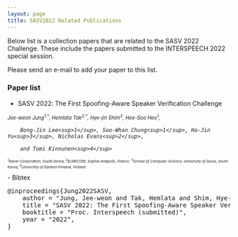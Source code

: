```yaml
---
layout: page
title: SASV2022 Related Publications
---
```


Below list is a collection papers that are related to the SASV 2022 Challenge.
These include the papers submitted to the INTERSPEECH 2022 special session.

Please send an e-mail to add your paper to this list.

### Paper list

- SASV 2022: The First Spoofing-Aware Speaker Verification Challenge
<p class="text-left" style="font-size:80%">
<em>
        Jee-weon Jung<sup>1,*</sup>, Hemlata Tak<sup>2,*</sup>, Hye-jin Shim<sup>3</sup>, Hee-Soo Heo<sup>1</sup>, 

        Bong-Jin Lee<sup>1</sup>, Soo-Whan Chung<sup>1</sup>, Ha-Jin Yu<sup>3</sup>, Nicholas Evans<sup>2</sup>, 

        and Tomi Kinnunen<sup>4</sup>
</em>
</p>
<p class="text-muted", style="font-size:70%">
<small>
<em>
<sup>1</sup>Naver Corporation, South Korea,
<sup>2</sup>EURECOM, Sophia Antipolis, France,
<sup>3</sup>School of Computer Science, University of Seoul, South Korea,
<sup>4</sup>University of Eastern Finland, Finland
         </em>
</small>
</p>
  - Bibtex
<div aria-hidden="true" aria-labelledby="bibtex-Jung2022SASV" class="modal fade" id="bibtex-Jung2022SASV" role="dialog" tabindex="-1">
<div class="modal-dialog">
<div class="modal-content">
<div class="modal-body">
<pre>@inproceedings{Jung2022SASV,
    author = "Jung, Jee-weon and Tak, Hemlata and Shim, Hye-jin and Heo, Hee-Soo and Lee, Bong-Jin and Chung, Soo-Whan and Yu, Ha-Jin and Evans, Nicholas and Kinnunen, Tomi",
    title = "SASV 2022: The First Spoofing-Aware Speaker Verification Challengeg",
    booktitle = "Proc. Interspeech (submitted)",
    year = "2022",
}
</pre>
</div>
</div>
</div>
</div>
